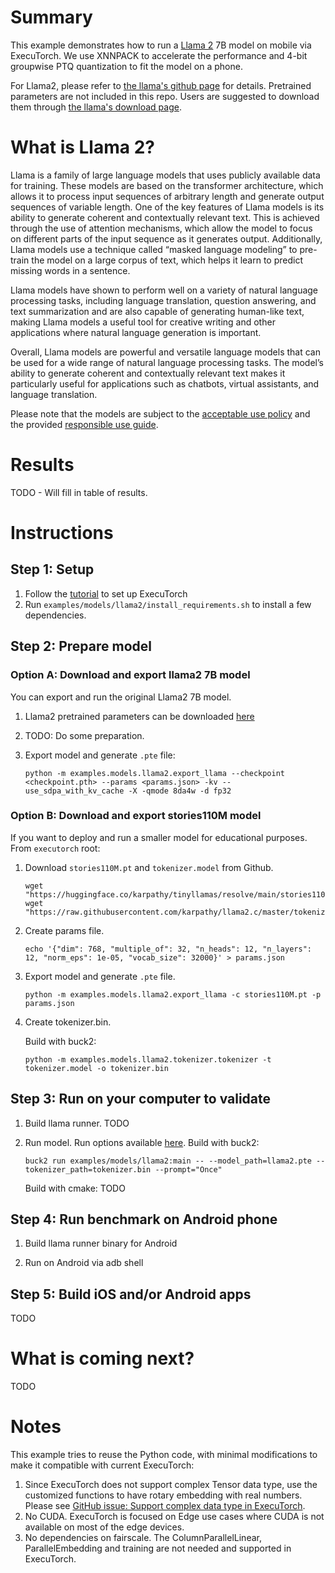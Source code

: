 # Summary
This example demonstrates how to run a [Llama 2](https://ai.meta.com/llama/) 7B model on mobile via ExecuTorch. We use XNNPACK to accelerate the performance and 4-bit groupwise PTQ quantization to fit the model on a phone.


For Llama2, please refer to [the llama's github page](https://github.com/facebookresearch/llama) for details.
Pretrained parameters are not included in this repo. Users are suggested to download them through [the llama's download page](https://ai.meta.com/resources/models-and-libraries/llama-downloads/).

# What is Llama 2?
Llama is a family of large language models that uses publicly available data for training. These models are based on the transformer architecture, which allows it to process input sequences of arbitrary length and generate output sequences of variable length. One of the key features of Llama models is its ability to generate coherent and contextually relevant text. This is achieved through the use of attention mechanisms, which allow the model to focus on different parts of the input sequence as it generates output. Additionally, Llama models use a technique called “masked language modeling” to pre-train the model on a large corpus of text, which helps it learn to predict missing words in a sentence.

Llama models have shown to perform well on a variety of natural language processing tasks, including language translation, question answering, and text summarization and are also capable of generating human-like text, making Llama models a useful tool for creative writing and other applications where natural language generation is important.

Overall, Llama models are powerful and versatile language models that can be used for a wide range of natural language processing tasks. The model’s ability to generate coherent and contextually relevant text makes it particularly useful for applications such as chatbots, virtual assistants, and language translation.

Please note that the models are subject to the [acceptable use policy](https://github.com/facebookresearch/llama/blob/main/USE_POLICY.md) and the provided [responsible use guide](https://ai.meta.com/static-resource/responsible-use-guide/).


# Results

TODO - Will fill in table of results.

# Instructions

## Step 1: Setup
1. Follow the [tutorial](https://pytorch.org/executorch/main/getting-started-setup) to set up ExecuTorch
2. Run `examples/models/llama2/install_requirements.sh` to install a few dependencies.

## Step 2: Prepare model

### Option A: Download and export llama2 7B model

You can export and run the original Llama2 7B model.

1. Llama2 pretrained parameters can be downloaded [here](https://ai.meta.com/resources/models-and-libraries/llama-downloads/)

2. TODO: Do some preparation.

3. Export model and generate `.pte` file:
    ```
    python -m examples.models.llama2.export_llama --checkpoint <checkpoint.pth> --params <params.json> -kv --use_sdpa_with_kv_cache -X -qmode 8da4w -d fp32
    ```

### Option B: Download and export stories110M model

If you want to deploy and run a smaller model for educational purposes. From `executorch` root:

1. Download `stories110M.pt` and `tokenizer.model` from Github.
    ```
    wget "https://huggingface.co/karpathy/tinyllamas/resolve/main/stories110M.pt"
    wget "https://raw.githubusercontent.com/karpathy/llama2.c/master/tokenizer.model"
    ```
2. Create params file.
    ```
    echo '{"dim": 768, "multiple_of": 32, "n_heads": 12, "n_layers": 12, "norm_eps": 1e-05, "vocab_size": 32000}' > params.json
    ```
3. Export model and generate `.pte` file.
    ```
    python -m examples.models.llama2.export_llama -c stories110M.pt -p params.json
    ```
4. Create tokenizer.bin.

    Build with buck2:
    ```
    python -m examples.models.llama2.tokenizer.tokenizer -t tokenizer.model -o tokenizer.bin
    ```

## Step 3: Run on your computer to validate

1. Build llama runner. TODO

2. Run model. Run options available [here](https://github.com/pytorch/executorch/blob/main/examples/models/llama2/main.cpp#L13).
    Build with buck2:
    ```
    buck2 run examples/models/llama2:main -- --model_path=llama2.pte --tokenizer_path=tokenizer.bin --prompt="Once"
    ```
    Build with cmake: TODO

## Step 4: Run benchmark on Android phone

1. Build llama runner binary for Android

2. Run on Android via adb shell

## Step 5: Build iOS and/or Android apps

TODO

# What is coming next?

TODO

# Notes
This example tries to reuse the Python code, with minimal modifications to make it compatible with current ExecuTorch:
1. Since ExecuTorch does not support complex Tensor data type, use the customized functions to have rotary embedding with real numbers. Please see [GitHub issue: Support complex data type in ExecuTorch](https://github.com/pytorch/executorch/issues/886).
2. No CUDA. ExecuTorch is focused on Edge use cases where CUDA is not available on most of the edge devices.
3. No dependencies on fairscale. The ColumnParallelLinear, ParallelEmbedding and training are not needed and supported in ExecuTorch.
